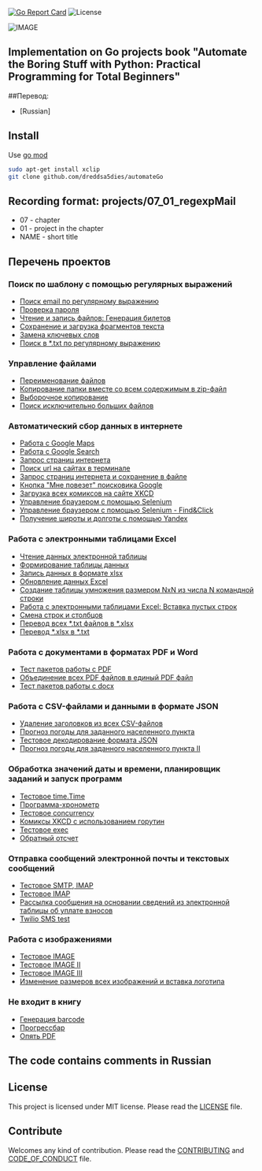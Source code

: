 [![Go Report Card](https://goreportcard.com/badge/github.com/dreddsa5dies/automateGo)](https://goreportcard.com/report/github.com/dreddsa5dies/automateGo) ![License](https://img.shields.io/badge/License-MIT-blue.svg)  

![IMAGE](img/automateGo.png)  

## Implementation on Go projects  book "Automate the Boring Stuff with Python: Practical Programming for Total Beginners"

##Перевод:
* [Russian]


## Install
Use [go mod](https://go.dev/ref/mod)  
```bash
sudo apt-get install xclip
git clone github.com/dreddsa5dies/automateGo
```

## Recording format: projects/07_01_regexpMail  
* 07 - chapter  
* 01 - project in the chapter  
* NAME - short title  

## Перечень проектов
### Поиск по шаблону с помощью регулярных выражений
- [Поиск email по регулярному выражению](projects/07_01_regexpMail/)
- [Проверка пароля](projects/07_02_regexpPass)
- [Чтение и запись файлов: Генерация билетов](projects/08_01_randomQuizGen)
- [Сохранение и загрузка фрагментов текста](projects/08_02_multiClipBoard)
- [Замена ключевых слов](projects/08_03_madLibs)
- [Поиск в *.txt по регулярному выражению](projects/08_04_regexpTxt)
### Управление файлами
- [Переименование файлов](projects/09_01_renameDate)
- [Копирование папки вместе со всем содержимым в zip-файл](projects/09_02_backupToZip)
- [Выборочное копирование](projects/09_03_selectiveBackup)
- [Поиск исключительно больших файлов](projects/09_04_findLargeFiles)
### Автоматический сбор данных в интернете
- [Работа с Google Maps](projects/11_01_mapIt)
- [Работа с Google Search](projects/11_02_googleSearchIt)
- [Запрос страниц интернета](projects/11_03_requestGet)
- [Поиск url на сайтах в терминале](projects/11_04_urlSearchTerm)
- [Запрос страниц интернета и сохранение в файле](projects/11_05_requestSave)
- [Кнопка "Мне повезет" поисковика Google](projects/11_06_luckyGoogle)
- [Загрузка всех комиксов на сайте XKCD](projects/11_07_downloadXkcd)
- [Управление браузером с помощью Selenium](projects/11_08_seleniumGo)
- [Управление браузером с помощью Selenium - Find&Click](projects/11_09_seleniumFindClick)
- [Получение широты и долготы с помощью Yandex](projects/11_10_geocoderYandex)
### Работа с электронными таблицами Excel
- [Чтение данных электронной таблицы ](projects/12_01_xlsxGo)
- [Формирование таблицы данных](projects/12_02_censusPopData)
- [Запись данных в формате xlsx](projects/12_03_saveExcel)
- [Обновление данных Excel](projects/12_04_updateProduce)
- [Создание таблицы умножения размером NxN из числа N командной строки](projects/12_05_multiplicationTable)
- [Работа с электронными таблицами Exсel: Вставка пустых строк](projects/12_06_blankRowInserter)
- [Смена строк и столбцов](projects/12_07_colToRow)
- [Перевод всех *.txt файлов в *.xlsx](projects/12_08_txtToXlsx)
- [Перевод *.xlsx в *.txt](projects/12_09_xlsxToTxt)
### Работа с документами в форматах PDF и Word
- [Тест пакетов работы с PDF](projects/13_01_pdfTest)
- [Объединение всех PDF файлов в единый PDF файл](projects/13_02_combinePdfs)
- [Тест пакетов работы с docx](projects/13_03_docxTest)
### Работа с CSV-файлами и данными в формате JSON
- [Удаление заголовков из всех CSV-файлов](projects/14_01_removeCsvHeader)
- [Прогноз погоды для заданного населенного пункта](projects/14_02_quickWeather)
- [Тестовое декодирование формата JSON](projects/14_03_testJSON)
- [Прогноз погоды для заданного населенного пункта II](projects/14_04_quickWeather2)
### Обработка значений даты и времени, планировщик заданий и запуск программ
- [Тестовое time.Time](projects/15_01_timeTest)
- [Программа-хронометр](projects/15_02_stopWacth)
- [Тестовое concurrency](projects/15_03_concurrencyTest)
- [Комиксы XKCD с использованием горутин](projects/15_04_multidownloadXkcd)
- [Тестовое exec](projects/15_05_execTest)
- [Обратный отсчет](projects/15_06_countdown)
### Отправка сообщений электронной почты и текстовых сообщений
- [Тестовое SMTP, IMAP](projects/16_01_testEmailSmtp)
- [Тестовое IMAP](projects/16_02_imapTest)
- [Рассылка сообщения на основании сведений из электронной таблицы об уплате взносов](projects/16_03_sendDuesReminders)
- [Twilio SMS test](projects/16_04_twilioTest)
### Работа с изображениями
- [Тестовое IMAGE](projects/17_01_testGoImage)
- [Тестовое IMAGE II](projects/17_02_testBild)
- [Тестовое IMAGE III](projects/17_03_testImaging)
- [Изменение размеров всех изображений и вставка логотипа](projects/17_04_resizeAndAddLogo)
### Не входит в книгу
- [Генерация barcode](projects/18_01_newChallenge/barcode)
- [Прогрессбар](projects/18_01_newChallenge/barcode)
- [Опять PDF](projects/18_01_newChallenge/barcode)

## The code contains comments in Russian

## License
This project is licensed under MIT license. Please read the [LICENSE](https://github.com/dreddsa5dies/automateGo/tree/master/LICENSE.md) file.

## Contribute
Welcomes any kind of contribution. Please read the [CONTRIBUTING](https://github.com/dreddsa5dies/automateGo/tree/master/CONTRIBUTING.md) and [CODE_OF_CONDUCT](https://github.com/dreddsa5dies/automateGo/tree/master/CODE_OF_CONDUCT.md) file. 

